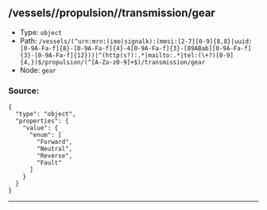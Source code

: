 ## /vessels/<RegExp>/propulsion/<RegExp>/transmission/gear

* Type: `object`
* Path: `/vessels/(^urn:mrn:(imo|signalk):(mmsi:[2-7][0-9]{8,8}|uuid:[0-9A-Fa-f]{8}-[0-9A-Fa-f]{4}-4[0-9A-Fa-f]{3}-[89ABab][0-9A-Fa-f]{3}-[0-9A-Fa-f]{12}))|^(http(s?):.*|mailto:.*|tel:(\+?)[0-9]{4,})$/propulsion/(^[A-Za-z0-9]+$)/transmission/gear`
* Node: `gear`

### Source:
```
{
  "type": "object",
  "properties": {
    "value": {
      "enum": [
        "Forward",
        "Neutral",
        "Reverse",
        "Fault"
      ]
    }
  }
}
```

---
